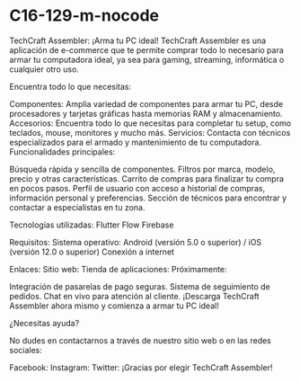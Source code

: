 
# C16-129-m-nocode
TechCraft Assembler: ¡Arma tu PC ideal!
TechCraft Assembler es una aplicación de e-commerce que te permite comprar todo lo necesario para armar tu computadora ideal, ya sea para gaming, streaming, informática o cualquier otro uso.

Encuentra todo lo que necesitas:

Componentes: Amplia variedad de componentes para armar tu PC, desde procesadores y tarjetas gráficas hasta memorias RAM y almacenamiento.
Accesorios: Encuentra todo lo que necesitas para completar tu setup, como teclados, mouse, monitores y mucho más.
Servicios: Contacta con técnicos especializados para el armado y mantenimiento de tu computadora.
Funcionalidades principales:

Búsqueda rápida y sencilla de componentes.
Filtros por marca, modelo, precio y otras características.
Carrito de compras para finalizar tu compra en pocos pasos.
Perfil de usuario con acceso a historial de compras, información personal y preferencias.
Sección de técnicos para encontrar y contactar a especialistas en tu zona.

Tecnologías utilizadas:
Flutter Flow
Firebase

Requisitos:
Sistema operativo: Android (versión 5.0 o superior) / iOS (versión 12.0 o superior)
Conexión a internet




Enlaces:
Sitio web: 
Tienda de aplicaciones:
Próximamente:

Integración de pasarelas de pago seguras.
Sistema de seguimiento de pedidos.
Chat en vivo para atención al cliente.
¡Descarga TechCraft Assembler ahora mismo y comienza a armar tu PC ideal!

¿Necesitas ayuda?

No dudes en contactarnos a través de nuestro sitio web o en las redes sociales:

Facebook:
Instagram:
Twitter:
¡Gracias por elegir TechCraft Assembler!
